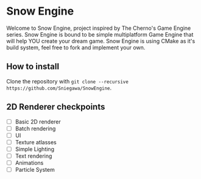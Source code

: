 # Snow Engine

Welcome to Snow Engine, project inspired by The Cherno's Game Engine series.
Snow Engine is bound to be simple multiplatform Game Engine that will help YOU create your dream game.
Snow Engine is using CMake as it's build system, feel free to fork and implement your own.

## How to install

Clone the repository with `git clone --recursive https://github.com/Sniegawa/SnowEngine`.

## 2D Renderer checkpoints

- [ ] Basic 2D renderer		
- [ ] Batch rendering			
- [ ] UI						
- [ ] Texture atlasses		
- [ ] Simple Lighting			
- [ ] Text rendering			
- [ ] Animations				
- [ ] Particle System			
